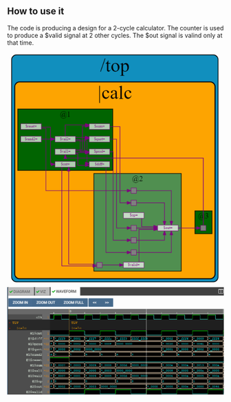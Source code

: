 ## How to use it
The code is producing a design for a 2-cycle calculator. The counter is used to produce a $valid signal at 2 other cycles. The $out signal is valind only at that time.

![alt text](https://github.com/RISCV-MYTH-WORKSHOP/riscv_myth_workshop_dec20-razvanionescu-77/blob/master/5_2-Cycle_Calculator/2-Cycle_Calculator_Diagram.PNG "Diagram")
![alt text](https://github.com/RISCV-MYTH-WORKSHOP/riscv_myth_workshop_dec20-razvanionescu-77/blob/master/5_2-Cycle_Calculator/2-Cycle_Calculator_Waveform.PNG "Waveform")
